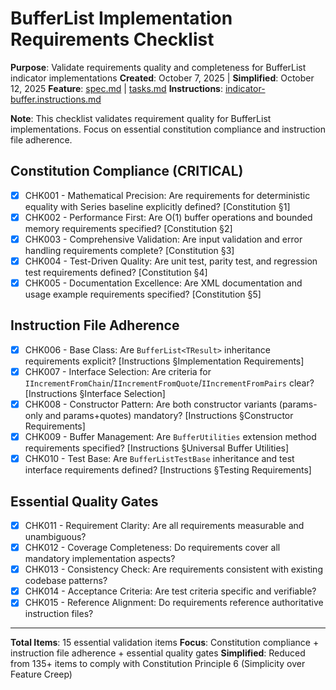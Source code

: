 # BufferList Implementation Requirements Checklist

**Purpose**: Validate requirements quality and completeness for BufferList indicator implementations
**Created**: October 7, 2025 | **Simplified**: October 12, 2025
**Feature**: [spec.md](../spec.md) | [tasks.md](../tasks.md)
**Instructions**: [indicator-buffer.instructions.md](../../../.github/instructions/indicator-buffer.instructions.md)

**Note**: This checklist validates requirement quality for BufferList implementations. Focus on essential constitution compliance and instruction file adherence.

## Constitution Compliance (CRITICAL)

- [x] CHK001 - Mathematical Precision: Are requirements for deterministic equality with Series baseline explicitly defined? [Constitution §1]
- [x] CHK002 - Performance First: Are O(1) buffer operations and bounded memory requirements specified? [Constitution §2]
- [x] CHK003 - Comprehensive Validation: Are input validation and error handling requirements complete? [Constitution §3]
- [x] CHK004 - Test-Driven Quality: Are unit test, parity test, and regression test requirements defined? [Constitution §4]
- [x] CHK005 - Documentation Excellence: Are XML documentation and usage example requirements specified? [Constitution §5]

## Instruction File Adherence

- [x] CHK006 - Base Class: Are `BufferList<TResult>` inheritance requirements explicit? [Instructions §Implementation Requirements]
- [x] CHK007 - Interface Selection: Are criteria for `IIncrementFromChain`/`IIncrementFromQuote`/`IIncrementFromPairs` clear? [Instructions §Interface Selection]
- [x] CHK008 - Constructor Pattern: Are both constructor variants (params-only and params+quotes) mandatory? [Instructions §Constructor Requirements]
- [x] CHK009 - Buffer Management: Are `BufferUtilities` extension method requirements specified? [Instructions §Universal Buffer Utilities]
- [x] CHK010 - Test Base: Are `BufferListTestBase` inheritance and test interface requirements defined? [Instructions §Testing Requirements]

## Essential Quality Gates

- [x] CHK011 - Requirement Clarity: Are all requirements measurable and unambiguous?
- [x] CHK012 - Coverage Completeness: Do requirements cover all mandatory implementation aspects?
- [x] CHK013 - Consistency Check: Are requirements consistent with existing codebase patterns?
- [x] CHK014 - Acceptance Criteria: Are test criteria specific and verifiable?
- [x] CHK015 - Reference Alignment: Do requirements reference authoritative instruction files?

---

**Total Items**: 15 essential validation items
**Focus**: Constitution compliance + instruction file adherence + essential quality gates
**Simplified**: Reduced from 135+ items to comply with Constitution Principle 6 (Simplicity over Feature Creep)
